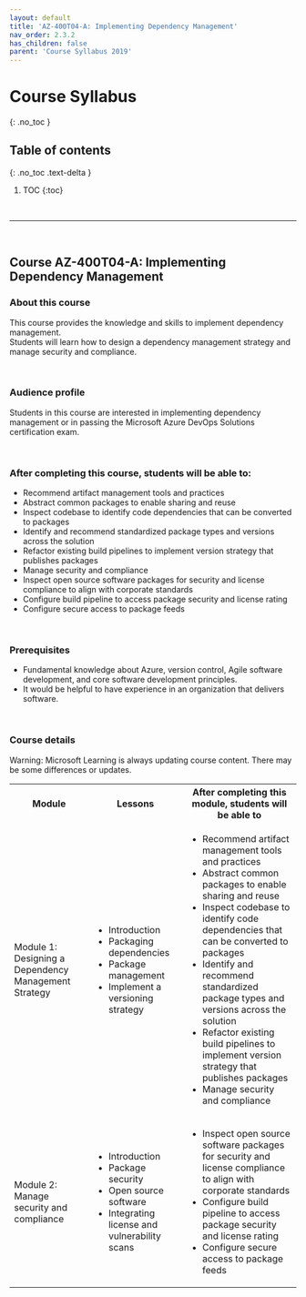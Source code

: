 ```yaml
---
layout: default
title: 'AZ-400T04-A: Implementing Dependency Management'
nav_order: 2.3.2
has_children: false
parent: 'Course Syllabus 2019'
---
```


# Course Syllabus
{: .no_toc }


## Table of contents
{: .no_toc .text-delta }

1. TOC
{:toc}

<br/>

---

<br/>

##  Course AZ-400T04-A: Implementing Dependency Management


### About this course
This course provides the knowledge and skills to implement dependency management.  
Students will learn how to design a dependency management strategy and manage security and compliance.

<br/> 

### Audience profile
Students in this course are interested in implementing dependency management or in passing the Microsoft Azure DevOps Solutions certification exam. 

<br/> 

### After completing this course, students will be able to:
 * Recommend artifact management tools and practices
 * Abstract common packages to enable sharing and reuse
 * Inspect codebase to identify code dependencies that can be converted to packages
 * Identify and recommend standardized package types and versions across the solution
 * Refactor existing build pipelines to implement version strategy that publishes packages
 * Manage security and compliance
 * Inspect open source software packages for security and license compliance to align with corporate standards
 * Configure build pipeline to access package security and license rating
 * Configure secure access to package feeds

<br/> 
 
### Prerequisites
 * Fundamental knowledge about Azure, version control, Agile software development, and core software development principles.  
 * It would be helpful to have experience in an organization that delivers software.

<br/> 

### Course details

Warning: Microsoft Learning is always updating course content. There may be some differences or updates.

<table>
    <tbody>
        <tr>
            <th align="center">Module</th>
            <th align="center">Lessons</th>
            <th align="center">After completing this module, students will be able to</th>
        </tr>
        <tr>
            <td>Module 1: Designing a Dependency Management Strategy</td>
            <td>
                <ul>
                    <li>Introduction</li>
                    <li>Packaging dependencies</li>
                    <li>Package management</li>
                    <li>Implement a versioning strategy</li>
                </ul>
            </td>
            <td>
                <ul>
                    <li>Recommend artifact management tools and practices</li>
                    <li>Abstract common packages to enable sharing and reuse</li>
                    <li>Inspect codebase to identify code dependencies that can be converted to packages</li>
                    <li>Identify and recommend standardized package types and versions across the solution</li>
                    <li>Refactor existing build pipelines to implement version strategy that publishes packages</li>
                    <li>Manage security and compliance</li>
                </ul>
            </td>
        </tr>
        <tr>
            <td>Module 2: Manage security and compliance</td>
            <td>
                <ul>
                    <li>Introduction</li>
                    <li>Package security</li>
                    <li>Open source software</li>
                    <li>Integrating license and vulnerability scans</li>
                </ul>
            </td>
            <td>
                <ul>
                    <li>Inspect open source software packages for security and license compliance to align with corporate standards</li>
                    <li>Configure build pipeline to access package security and license rating</li>
                    <li>Configure secure access to package feeds</li>
                </ul>
            </td>
        </tr>
    </tbody>
</table>

